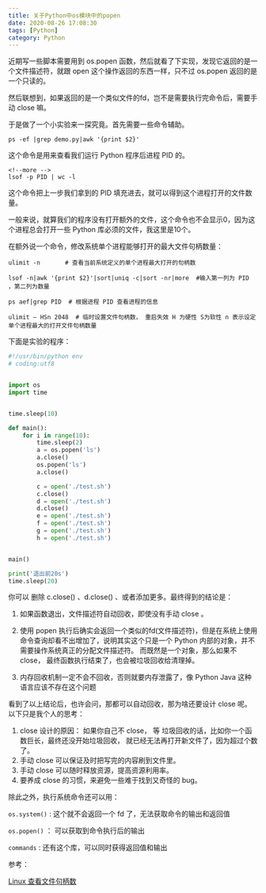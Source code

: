 ```yaml
---
title: 关于Python中os模块中的popen
date: 2020-08-26 17:08:30
tags: [Python]
category: Python
---
```


近期写一些脚本需要用到 os.popen 函数，然后就看了下实现，发现它返回的是一个文件描述符，就跟 open 这个操作返回的东西一样，只不过 os.popen 返回的是一个只读的。

然后联想到，如果返回的是一个类似文件的fd，岂不是需要执行完命令后，需要手动 close 嘛。

于是做了一个小实验来一探究竟。首先需要一些命令辅助。

```shell
ps -ef |grep demo.py|awk '{print $2}'
```

这个命令是用来查看我们运行 Python 程序后进程 PID 的。

```shell
<!--more -->
lsof -p PID | wc -l
```

这个命令把上一步我们拿到的 PID 填充进去，就可以得到这个进程打开的文件数量。

一般来说，就算我们的程序没有打开额外的文件，这个命令也不会显示0，因为这个进程总会打开一些 Python 库必须的文件，我这里是10个。

在额外说一个命令，修改系统单个进程能够打开的最大文件句柄数量：

```shell
ulimit -n       # 查看当前系统定义的单个进程最大打开的句柄数

lsof -n|awk '{print $2}'|sort|uniq -c|sort -nr|more  #输入第一列为 PID ，第二列为数量

ps aef|grep PID  # 根据进程 PID 查看进程的信息

ulimit – HSn 2048  # 临时设置文件句柄数， 重启失效 H 为硬性 S为软性 n 表示设定单个进程最大的打开文件句柄数量
```

下面是实验的程序：

```python
#!/usr/bin/python env
# coding:utf8


import os
import time


time.sleep(10)

def main():
    for i in range(10):
        time.sleep(2)
        a = os.popen('ls')
        a.close()
        os.popen('ls')
        a.close()

        c = open('./test.sh')
        c.close()
        d = open('./test.sh')
        d.close()
        e = open('./test.sh')
        f = open('./test.sh')
        g = open('./test.sh')
        h = open('./test.sh')


main()

print('退出前20s')
time.sleep(20)
```

你可以 删除 c.close() 、d.close() 、或者添加更多。最终得到的结论是：

1. 如果函数退出，文件描述符自动回收，即使没有手动 close 。

2. 使用 popen 执行后确实会返回一个类似的fd(文件描述符)，但是在系统上使用命令查询却看不出增加了，说明其实这个只是一个 Python 内部的对象，并不需要操作系统真正的分配文件描述符。 而既然是一个对象，那么如果不 close， 最终函数执行结束了，也会被垃圾回收给清理掉。

3. 内存回收机制一定不会不回收，否则就要内存泄露了，像 Python Java 这种语言应该不存在这个问题

   

看到了以上结论后，也许会问，那都可以自动回收，那为啥还要设计 close 呢。以下只是我个人的思考：

1. close 设计的原因： 如果你自己不 close， 等 垃圾回收的话，比如你一个函数巨长，最终还没开始垃圾回收， 就已经无法再打开新文件了，因为超过个数了。
2. 手动 close 可以保证及时把写完的内容刷到文件里。
3. 手动 close 可以随时释放资源，提高资源利用率。
4. 要养成 close 的习惯，来避免一些难于找到又奇怪的 bug。



除此之外，执行系统命令还可以用：

`os.system()` : 这个就不会返回一个 fd 了，无法获取命令的输出和返回值

`os.popen()` ： 可以获取到命令执行后的输出

`commands` : 还有这个库，可以同时获得返回值和输出





参考：

[Linux 查看文件句柄数](https://my.oschina.net/dabird/blog/837784)
